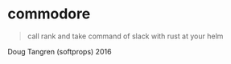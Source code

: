 # commodore

> call rank and take command of slack with rust at your helm

Doug Tangren (softprops) 2016
